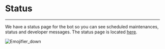 # Status
---
We have a status page for the bot so you can see scheduled maintenances, status and developer messages. The status page is located [here](https://emojifier.statuspage.io).

![Emojifier_down](../images/emojifier_down.png)
